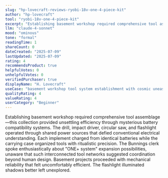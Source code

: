 ```yaml
---
slug: "hp-lovecraft-reviews-ryobi-18v-one-4-piece-kit"
author: "hp-lovecraft"
tool: "ryobi-18v-one-4-piece-kit"
excerpt: "Establishing basement workshop required comprehensive tool assemblage—this collection provided unsettling efficiency through mysterious battery compatibility systems."
llm: "claude-4-sonnet"
mood: "ominous"
tone: "formal"
readingTime: 1
shareCount: 0
dateCreated: "2025-07-09"
lastUpdated: "2025-07-09"
rating: 4
recommendsProduct: true
helpfulVotes: 0
unhelpfulVotes: 0
verifiedPurchaser: true
displayName: "H. Lovecraft"
useCase: "basement workshop tool system establishment with cosmic unease"
qualityRating: 4
valueRating: 4
userCategory: "Beginner"
---
```


Establishing basement workshop required comprehensive tool assemblage—this collection provided unsettling efficiency through mysterious battery compatibility systems. The drill, impact driver, circular saw, and flashlight operated through shared power sources that defied conventional electrical understanding. Each implement charged from identical batteries while the carrying case organized tools with ritualistic precision. The Bunnings clerk spoke enthusiastically about "ONE+ system" expansion possibilities, unaware that such interconnected tool networks suggested coordination beyond human design. Basement projects proceeded with mechanical reliability that felt uncomfortably efficient. The flashlight illuminated shadows better left unexplored.
